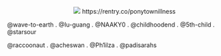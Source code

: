 
<p align="center">⠀⠀ ⠀⠀<img src="https://files.catbox.moe/3dtl3j.webp">
https://rentry.co/ponytownillness
 
@wave-to-earth . @Iu-guang . @NAAKY0 . @childhoodend . @5th-child . @starsour

@raccoonaut . @acheswan . @Ph1ilza . @padisarahs

⠀
 



